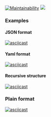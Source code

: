 [![Maintainability](https://api.codeclimate.com/v1/badges/b0f56f63447392a377e5/maintainability)](https://codeclimate.com/github/bezrukov/php-project-lvl2/maintainability)
![](https://github.com/bezrukov/php-project-lvl2/workflows/PHP%20CI/badge.svg)


### Examples
#### JSON format
[![asciicast](https://asciinema.org/a/339482.png)](https://asciinema.org/a/339482)

#### Yaml format
[![asciicast](https://asciinema.org/a/345522.png)](https://asciinema.org/a/345522)

#### Recursive structure
[![asciicast](https://asciinema.org/a/347099.png)](https://asciinema.org/a/347099)

### Plain format
[![asciicast](https://asciinema.org/a/349284.png)](https://asciinema.org/a/349284)